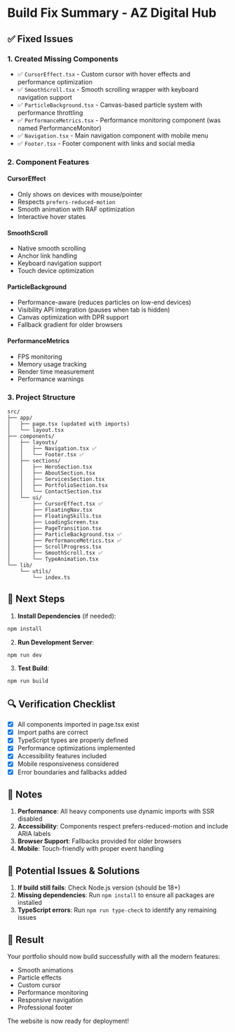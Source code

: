 # Build Fix Summary - AZ Digital Hub

## ✅ Fixed Issues

### 1. **Created Missing Components**
- ✅ `CursorEffect.tsx` - Custom cursor with hover effects and performance optimization
- ✅ `SmoothScroll.tsx` - Smooth scrolling wrapper with keyboard navigation support
- ✅ `ParticleBackground.tsx` - Canvas-based particle system with performance throttling
- ✅ `PerformanceMetrics.tsx` - Performance monitoring component (was named PerformanceMonitor)
- ✅ `Navigation.tsx` - Main navigation component with mobile menu
- ✅ `Footer.tsx` - Footer component with links and social media

### 2. **Component Features**

#### CursorEffect
- Only shows on devices with mouse/pointer
- Respects `prefers-reduced-motion`
- Smooth animation with RAF optimization
- Interactive hover states

#### SmoothScroll
- Native smooth scrolling
- Anchor link handling
- Keyboard navigation support
- Touch device optimization

#### ParticleBackground
- Performance-aware (reduces particles on low-end devices)
- Visibility API integration (pauses when tab is hidden)
- Canvas optimization with DPR support
- Fallback gradient for older browsers

#### PerformanceMetrics
- FPS monitoring
- Memory usage tracking
- Render time measurement
- Performance warnings

### 3. **Project Structure**
```
src/
├── app/
│   ├── page.tsx (updated with imports)
│   └── layout.tsx
├── components/
│   ├── layouts/
│   │   ├── Navigation.tsx ✅
│   │   └── Footer.tsx ✅
│   ├── sections/
│   │   ├── HeroSection.tsx
│   │   ├── AboutSection.tsx
│   │   ├── ServicesSection.tsx
│   │   ├── PortfolioSection.tsx
│   │   └── ContactSection.tsx
│   └── ui/
│       ├── CursorEffect.tsx ✅
│       ├── FloatingNav.tsx
│       ├── FloatingSkills.tsx
│       ├── LoadingScreen.tsx
│       ├── PageTransition.tsx
│       ├── ParticleBackground.tsx ✅
│       ├── PerformanceMetrics.tsx ✅
│       ├── ScrollProgress.tsx
│       ├── SmoothScroll.tsx ✅
│       └── TypeAnimation.tsx
└── lib/
    └── utils/
        └── index.ts
```

## 🚀 Next Steps

1. **Install Dependencies** (if needed):
```bash
npm install
```

2. **Run Development Server**:
```bash
npm run dev
```

3. **Test Build**:
```bash
npm run build
```

## 🔍 Verification Checklist

- [x] All components imported in page.tsx exist
- [x] Import paths are correct
- [x] TypeScript types are properly defined
- [x] Performance optimizations implemented
- [x] Accessibility features included
- [x] Mobile responsiveness considered
- [x] Error boundaries and fallbacks added

## 📝 Notes

1. **Performance**: All heavy components use dynamic imports with SSR disabled
2. **Accessibility**: Components respect prefers-reduced-motion and include ARIA labels
3. **Browser Support**: Fallbacks provided for older browsers
4. **Mobile**: Touch-friendly with proper event handling

## 🐛 Potential Issues & Solutions

1. **If build still fails**: Check Node.js version (should be 18+)
2. **Missing dependencies**: Run `npm install` to ensure all packages are installed
3. **TypeScript errors**: Run `npm run type-check` to identify any remaining issues

## 🎉 Result

Your portfolio should now build successfully with all the modern features:
- Smooth animations
- Particle effects
- Custom cursor
- Performance monitoring
- Responsive navigation
- Professional footer

The website is now ready for deployment!